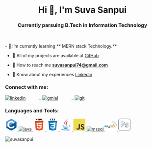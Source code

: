 <h1 align="center">Hi 👋, I'm Suva Sanpui</h1>
<h3 align="center">Currently parsuing B.Tech in Information Technology</h3>

<br>
<br>
- 🌱 I’m currently learning ** MERN stack Technology.**

- 🌱 All of my projects are available at [GitHub](https://github.com/suvasanpui)

- 🌱 How to reach me **suvasanpui74@gmail.com**

- 🌱 Know about my experiences [Linkedin](https://www.linkedin.com/in/suva-sanpui-1668b2231/)

<h3 align="left">Connect with me:</h3>

<p align="left">
<a href="https://www.linkedin.com/in/suva-sanpui-1668b2231/" target="_blank" style="margin-right:40px; display: inline-block;"><img src="https://github.com/user-attachments/assets/0dab6c0a-8aa3-4281-b304-3806a1e9e839" alt="linkedin" height="40" width="40"/></a> _ <a href="mailto:suvasanpui74@gmail.com" target="_blank" style="margin-right:40px; display: inline-block;"><img src="https://github.com/user-attachments/assets/2e3d3950-5f24-403c-acd1-ec19dc4c87d2" alt="gmial" height="40" width="40"/></a> _ <a href="https://github.com/suvasanpui" target="_blank" style="margin-right: 10px;"><img src="https://github.com/user-attachments/assets/10463823-e805-4b70-bd2c-5273776fcd50" alt="git" height="40" width="40"/></a></p>
  

<h3 align="left">Languages and Tools:</h3>
<p align="left"> <a href="#" target="_blank" rel="noreferrer"> <img src="https://raw.githubusercontent.com/devicons/devicon/master/icons/c/c-original.svg" alt="c" width="40" height="40"/> </a> <a href="#" target="_blank" rel="noreferrer"> <img src="https://github.com/user-attachments/assets/e462ce1c-3e91-4435-b26d-0832477ab33f" alt="java" width="40" height="40"/> </a>  <a href="https://www.w3.org/html/" target="_blank" rel="noreferrer"> <img src="https://raw.githubusercontent.com/devicons/devicon/master/icons/html5/html5-original-wordmark.svg" alt="html5" width="40" height="40"/> </a> <a href="#" target="_blank" rel="noreferrer"> <img src="https://raw.githubusercontent.com/devicons/devicon/master/icons/css3/css3-original-wordmark.svg" alt="css3" width="40" height="40"/> </a> <a href="https://www.java.com" target="_blank" rel="noreferrer"> <img src="https://raw.githubusercontent.com/devicons/devicon/master/icons/java/java-original.svg" alt="java" width="40" height="40"/> </a> <a href="https://developer.mozilla.org/en-US/docs/Web/JavaScript" target="_blank" rel="noreferrer"> <img src="https://raw.githubusercontent.com/devicons/devicon/master/icons/javascript/javascript-original.svg" alt="javascript" width="40" height="40"/> </a> <a href="https://www.microsoft.com/en-us/sql-server" target="_blank" rel="noreferrer"> <img src="https://www.svgrepo.com/show/303229/microsoft-sql-server-logo.svg" alt="mssql" width="40" height="40"/> </a> <a href="https://www.mysql.com/" target="_blank" rel="noreferrer"> <img src="https://raw.githubusercontent.com/devicons/devicon/master/icons/mysql/mysql-original-wordmark.svg" alt="mysql" width="40" height="40"/> </a> <a href="https://www.photoshop.com/en" target="_blank" rel="noreferrer"> <img src="https://raw.githubusercontent.com/devicons/devicon/master/icons/photoshop/photoshop-line.svg" alt="photoshop" width="40" height="40"/> </a> </p>

<p><img align="center" src="https://github-readme-stats.vercel.app/api/top-langs?username=suvasanpui&show_icons=true&locale=en&layout=compact" alt="suvasanpui" /></p>
